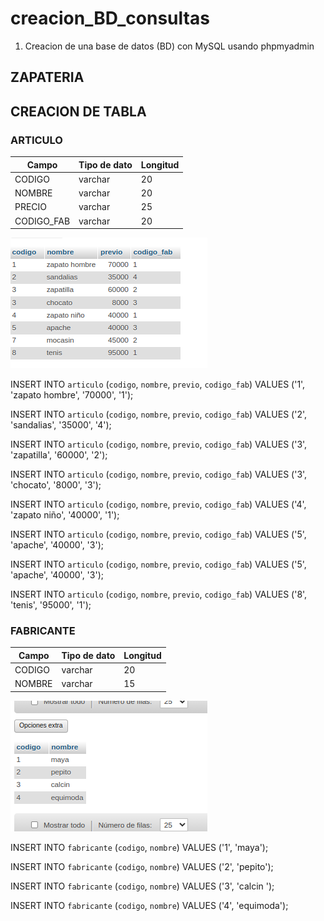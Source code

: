 # creacion_BD_consultas

1. Creacion de una base de datos (BD) con MySQL usando phpmyadmin

## ZAPATERIA 

## CREACION DE TABLA 
### ARTICULO
|Campo|Tipo de dato|Longitud|
|-----|------------|--------|
|CODIGO|varchar|20|
|NOMBRE|varchar|20|
|PRECIO|varchar|25|
|CODIGO_FAB|varchar|20|


![articulo](articulo.png "articulo")



INSERT INTO `articulo` (`codigo`, `nombre`, `previo`, `codigo_fab`) VALUES ('1', 'zapato hombre', '70000', '1');

INSERT INTO `articulo` (`codigo`, `nombre`, `previo`, `codigo_fab`) VALUES ('2', 'sandalias', '35000', '4');

INSERT INTO `articulo` (`codigo`, `nombre`, `previo`, `codigo_fab`) VALUES ('3', 'zapatilla', '60000', '2');

INSERT INTO `articulo` (`codigo`, `nombre`, `previo`, `codigo_fab`) VALUES ('3', 'chocato', '8000', '3');

INSERT INTO `articulo` (`codigo`, `nombre`, `previo`, `codigo_fab`) VALUES ('4', 'zapato niño', '40000', '1');

INSERT INTO `articulo` (`codigo`, `nombre`, `previo`, `codigo_fab`) VALUES ('5', 'apache', '40000', '3');

INSERT INTO `articulo` (`codigo`, `nombre`, `previo`, `codigo_fab`) VALUES ('5', 'apache', '40000', '3');

INSERT INTO `articulo` (`codigo`, `nombre`, `previo`, `codigo_fab`) VALUES ('8', 'tenis', '95000', '1');


### FABRICANTE 

|Campo|Tipo de dato|Longitud|
|-----|------------|--------|
|CODIGO|varchar|20|
|NOMBRE|varchar|15|


![fabricante](fabricante.png "fabricante")


INSERT INTO `fabricante` (`codigo`, `nombre`) VALUES ('1', 'maya');

INSERT INTO `fabricante` (`codigo`, `nombre`) VALUES ('2', 'pepito');

INSERT INTO `fabricante` (`codigo`, `nombre`) VALUES ('3', 'calcin ');

INSERT INTO `fabricante` (`codigo`, `nombre`) VALUES ('4', 'equimoda');

